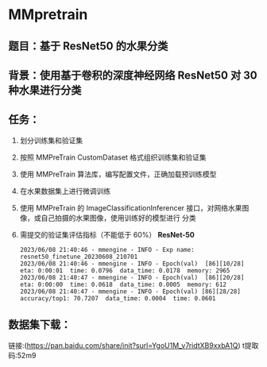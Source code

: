 # MMpretrain

## 题目：基于 ResNet50 的水果分类

## 背景：使用基于卷积的深度神经网络 ResNet50 对 30 种水果进行分类

## 任务：

1. 划分训练集和验证集

2. 按照 MMPreTrain CustomDataset 格式组织训练集和验证集

3. 使用 MMPreTrain 算法库，编写配置文件，正确加载预训练模型

4. 在水果数据集上进行微调训练

5. 使用 MMPreTrain 的 ImageClassificationInferencer 接口，对网络水果图像，或自己拍摄的水果图像，使用训练好的模型进行 分类

6. 需提交的验证集评估指标（不能低于 60%）
   **ResNet-50**

   ```
   2023/06/08 21:40:46 - mmengine - INFO - Exp name: resnet50_finetune_20230608_210701
   2023/06/08 21:40:46 - mmengine - INFO - Epoch(val)  [86][10/28]    eta: 0:00:01  time: 0.0796  data_time: 0.0178  memory: 2965  
   2023/06/08 21:40:47 - mmengine - INFO - Epoch(val)  [86][20/28]    eta: 0:00:00  time: 0.0618  data_time: 0.0005  memory: 612  
   2023/06/08 21:40:47 - mmengine - INFO - Epoch(val) [86][28/28]  accuracy/top1: 70.7207  data_time: 0.0004  time: 0.0601
   ```

   

## 数据集下载：

链接:(https://pan.baidu.com/share/init?surl=YgoU1M_v7ridtXB9xxbA1Q)
t提取码:52m9
